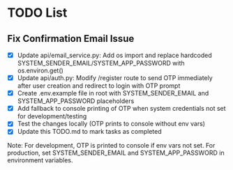 # TODO List

## Fix Confirmation Email Issue
- [x] Update api/email_service.py: Add os import and replace hardcoded SYSTEM_SENDER_EMAIL/SYSTEM_APP_PASSWORD with os.environ.get()
- [x] Update api/auth.py: Modify /register route to send OTP immediately after user creation and redirect to login with OTP prompt
- [x] Create .env.example file in root with SYSTEM_SENDER_EMAIL and SYSTEM_APP_PASSWORD placeholders
- [x] Add fallback to console printing of OTP when system credentials not set for development/testing
- [x] Test the changes locally (OTP prints to console without env vars)
- [x] Update this TODO.md to mark tasks as completed

Note: For development, OTP is printed to console if env vars not set. For production, set SYSTEM_SENDER_EMAIL and SYSTEM_APP_PASSWORD in environment variables.
